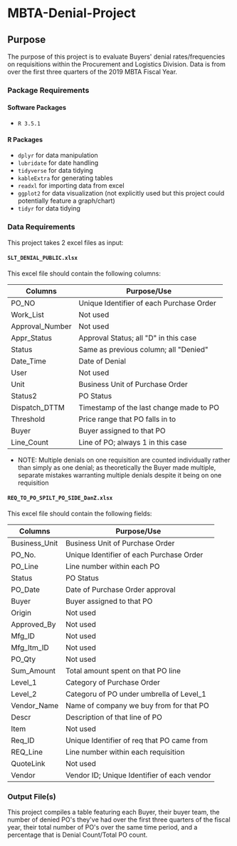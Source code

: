 # MBTA-Denial-Project

## Purpose

The purpose of this project is to evaluate Buyers' denial rates/frequencies on requisitions within the Procurement and Logistics Division. Data is from over the first three quarters of the 2019 MBTA Fiscal Year.

### Package Requirements

#### Software Packages

* `R 3.5.1`

#### R Packages

* `dplyr` for data manipulation
* `lubridate` for date handling
* `tidyverse` for data tidying
* `kableExtra` for generating tables
* `readxl` for importing data from excel
* `ggplot2` for data visualization (not explicitly used but this project could potentially feature a graph/chart)
* `tidyr` for data tidying

### Data Requirements

This project takes 2 excel files as input:

#### `SLT_DENIAL_PUBLIC.xlsx`

This excel file should contain the following columns:

| Columns                      | Purpose/Use                               |
| ---------------------------- | ----------------------------------------- |
| PO_NO                        | Unique Identifier of each Purchase Order  |
| Work_List                    | Not used                                  |
| Approval_Number              | Not used                                  |
| Appr_Status                  | Approval Status; all "D" in this case     |
| Status                       | Same as previous column; all "Denied"     |
| Date_Time                    | Date of Denial                            |
| User                         | Not used                                  |
| Unit                         | Business Unit of Purchase Order           |
| Status2                      | PO Status                                 |
| Dispatch_DTTM                | Timestamp of the last change made to PO   |
| Threshold                    | Price range that PO falls in to           |
| Buyer                        | Buyer assigned to that PO                 |
| Line_Count                   | Line of PO; always 1 in this case         |

* NOTE: Multiple denials on one requisition are counted individually rather than simply as one denial; as theoretically the Buyer made multiple, separate mistakes warranting multiple denials despite it being on one requisition

#### `REQ_TO_PO_SPILT_PO_SIDE_DanZ.xlsx`

This excel file should contain the following fields:

| Columns                     | Purpose/Use                                |
| ----------------------------| -------------------------------------------|
| Business_Unit               | Business Unit of Purchase Order            |
| PO_No.                      | Unique Identifier of each Purchase Order   |
| PO_Line                     | Line number within each PO                 |
| Status                      | PO Status                                  |
| PO_Date                     | Date of Purchase Order approval            |
| Buyer                       | Buyer assigned to that PO                  |
| Origin                      | Not used                                   |
| Approved_By                 | Not used                                   |
| Mfg_ID                      | Not used                                   |
| Mfg_Itm_ID                  | Not used                                   |
| PO_Qty                      | Not used                                   |
| Sum_Amount                  | Total amount spent on that PO line         |
| Level_1                     | Category of Purchase Order                 |
| Level_2                     | Categoru of PO under umbrella of Level_1   |
| Vendor_Name                 | Name of company we buy from for that PO    |
| Descr                       | Description of that line of PO             |
| Item                        | Not used                                   |
| Req_ID                      | Unique Identifier of req  that PO came from|
| REQ_Line                    | Line number within each requisition        |
| QuoteLink                   | Not used                                   |
| Vendor                      | Vendor ID; Unique Identifier of each vendor|

### Output File(s)

This project compiles a table featuring each Buyer, their buyer team, the number of denied PO's they've had over the first three quarters of the fiscal year, their total number of PO's over the same time period, and a percentage that is Denial Count/Total PO count.
